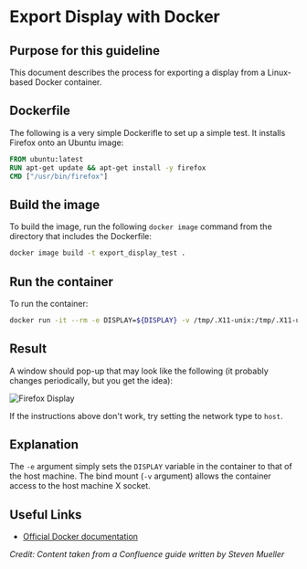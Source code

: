 # Export Display with Docker

## Purpose for this guideline

This document describes the process for exporting a display from a Linux-based Docker container.

## Dockerfile

The following is a very simple Dockerifle to set up a simple test. It installs Firefox onto an Ubuntu image:

```Dockerfile
FROM ubuntu:latest
RUN apt-get update && apt-get install -y firefox
CMD ["/usr/bin/firefox"]
```

## Build the image

To build the image, run the following `docker image` command from the directory that includes the Dockerfile:

```bash
docker image build -t export_display_test .
```

## Run the container

To run the container:

```bash
docker run -it --rm -e DISPLAY=${DISPLAY} -v /tmp/.X11-unix:/tmp/.X11-unix export_display_test
```

## Result

A window should pop-up that may look like the following (it probably changes periodically, but you get the idea):

![Firefox Display](../../_static/docker_export_display.png)

If the instructions above don't work, try setting the network type to `host`.

## Explanation

The `-e` argument simply sets the `DISPLAY` variable in the container to that of the host machine. The bind mount (`-v`
argument) allows the container access to the host machine X socket.

## Useful Links

* [Official Docker documentation](https://docs.docker.com/)

*Credit: Content taken from a Confluence guide written by Steven Mueller*